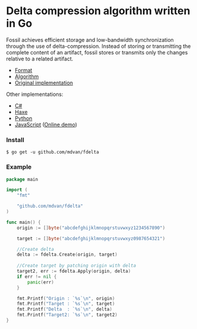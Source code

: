 Delta compression algorithm written in Go
===
Fossil achieves efficient storage and low-bandwidth synchronization through the
use of delta-compression. Instead of storing or transmitting the complete
content of an artifact, fossil stores or transmits only the changes relative to
a related artifact.

* [Format](http://www.fossil-scm.org/index.html/doc/tip/www/delta_format.wiki)
* [Algorithm](http://www.fossil-scm.org/index.html/doc/tip/www/delta_encoder_algorithm.wiki)
* [Original implementation](http://www.fossil-scm.org/index.html/artifact/f3002e96cc35f37b)

Other implementations:
- [C#](https://github.com/endel/FossilDelta)
- [Haxe](https://github.com/endel/fossil-delta-hx)
- [Python](https://github.com/ggicci/python-fossil-delta)
- [JavaScript](https://github.com/dchest/fossil-delta-js) ([Online demo](https://dchest.github.io/fossil-delta-js/))

### Install
```
$ go get -u github.com/mdvan/fdelta
```
### Example
```go
package main

import (
	"fmt"

	"github.com/mdvan/fdelta"
)

func main() {
	origin := []byte("abcdefghijklmnopqrstuvwxyz1234567890")

	target := []byte("abcdefghijklmnopqrstuvwxyz0987654321")

	//Create delta
	delta := fdelta.Create(origin, target)
	
	//Create target by patching origin with delta
	target2, err := fdelta.Apply(origin, delta)
	if err != nil {
		panic(err)
	}

	fmt.Printf("Origin : `%s`\n", origin)
	fmt.Printf("Target : `%s`\n", target)
	fmt.Printf("Delta  : `%s`\n", delta)
	fmt.Printf("Target2: `%s`\n", target2)
}
```